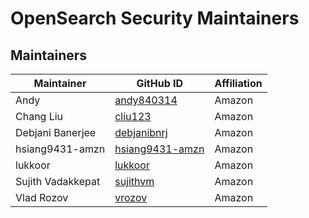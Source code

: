 # OpenSearch Security Maintainers

## Maintainers
| Maintainer | GitHub ID | Affiliation |
| --------------- | --------- | ----------- |
| Andy | [andy840314](https://github.com/andy840314) | Amazon |
| Chang Liu | [cliu123](https://github.com/cliu123) | Amazon |
| Debjani Banerjee | [debjanibnrj](https://github.com/debjanibnrj) | Amazon |
| hsiang9431-amzn | [hsiang9431-amzn](https://github.com/hsiang9431-amzn) | Amazon | 
| lukkoor | [lukkoor](https://github.com/lukkoor) | Amazon |
| Sujith Vadakkepat | [sujithvm](https://github.com/sujithvm) | Amazon |
| Vlad Rozov | [vrozov](https://github.com/vrozov) | Amazon |

